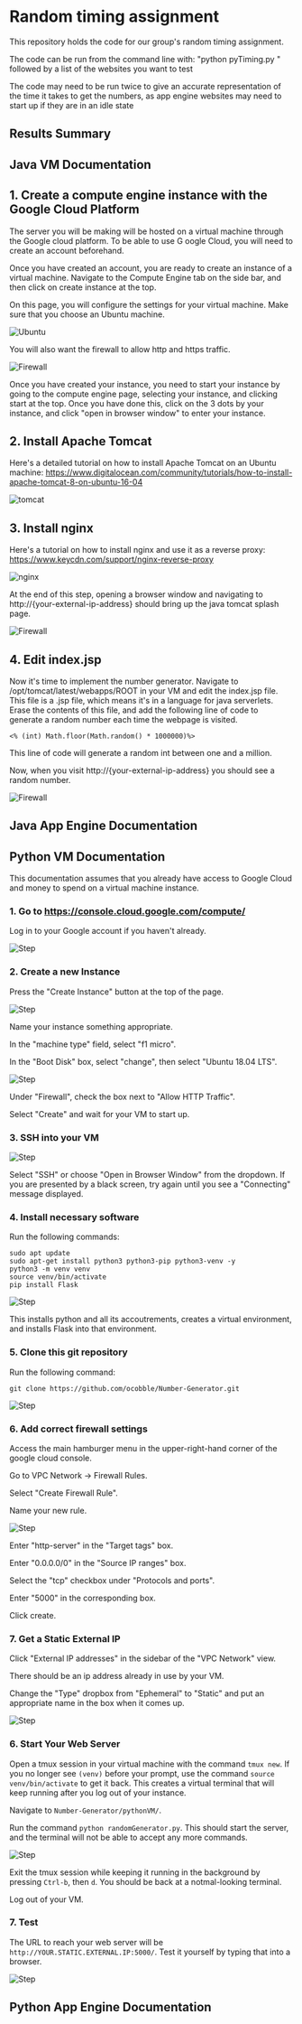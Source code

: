 # Random timing assignment

This repository holds the code for our group's random timing assignment.

The code can be run from the command line with: "python pyTiming.py " followed by a list of the websites you want to test

The code may need to be run twice to give an accurate representation of the time it takes to get the numbers,
as app engine websites may need to start up if they are in an idle state

## Results Summary

## Java VM Documentation

## 1. Create a compute engine instance with the Google Cloud Platform

The server you will be making will be hosted on a virtual machine through the Google cloud platform. To be able to use G
oogle Cloud, you will need to create an account beforehand.

Once you have created an account, you are ready to create an instance of a virtual machine. Navigate to the Compute Engine tab on the side bar, and then click on create instance at the top.

On this page, you will configure the settings for your virtual machine. Make sure that you choose an Ubuntu machine.

![Ubuntu](Images/Ubuntu.png)

You will also want the firewall to allow http and https traffic.

![Firewall](Images/Firewall.png)

Once you have created your instance, you need to start your instance by going to the compute engine page, selecting your instance, and clicking start at the top. Once you have done this, click on the 3 dots by your instance, and click "open in browser window" to enter your instance.


## 2. Install Apache Tomcat

Here's a detailed tutorial on how to install Apache Tomcat on an Ubuntu machine: https://www.digitalocean.com/community/tutorials/how-to-install-apache-tomcat-8-on-ubuntu-16-04

![tomcat](Images/tomcat.png)

## 3. Install nginx

Here's a tutorial on how to install nginx and use it as a reverse proxy: https://www.keycdn.com/support/nginx-reverse-proxy

![nginx](Images/nginx.PNG)

At the end of this step, opening a browser window and navigating to http://{your-external-ip-address} should bring up the java tomcat splash page.

![Firewall](Images/Splash.PNG)

## 4. Edit index.jsp

Now it's time to implement the number generator. Navigate to /opt/tomcat/latest/webapps/ROOT in your VM and edit the index.jsp file. This file is a .jsp file, which means it's in a language for java serverlets. Erase the contents of this file, and add the following line of code to generate a random number each time the webpage is visited.

```<% (int) Math.floor(Math.random() * 1000000)%>```

This line of code will generate a random int between one and a million.

Now, when you visit http://{your-external-ip-address} you should see a random number.

![Firewall](Images/number.PNG)

## Java App Engine Documentation

## Python VM Documentation
This documentation assumes that you already have access to Google Cloud and money to spend on a virtual machine instance.

### 1. Go to https://console.cloud.google.com/compute/ 
Log in to your Google account if you haven't already.

![Step](Images/Step1.PNG)

### 2. Create a new Instance 
Press the "Create Instance" button at the top of the page.

![Step](Images/Step2.PNG)

Name your instance something appropriate.

In the "machine type" field, select "f1 micro".

In the "Boot Disk" box, select "change", then select "Ubuntu 18.04 LTS".

![Step](Images/Step3.PNG)

Under "Firewall", check the box next to "Allow HTTP Traffic".

Select "Create" and wait for your VM to start up.

### 3. SSH into your VM

![Step](Images/Step4.PNG)

Select "SSH" or choose "Open in Browser Window" from the dropdown. If you are presented by a black screen, try again until you see a "Connecting" message displayed.

### 4. Install necessary software
Run the following commands:

```
sudo apt update
sudo apt-get install python3 python3-pip python3-venv -y
python3 -m venv venv
source venv/bin/activate
pip install Flask
```

![Step](Images/Step6.PNG)

This installs python and all its accoutrements, creates a virtual environment, and installs Flask into that environment.

### 5. Clone this git repository
Run the following command:

```
git clone https://github.com/ocobble/Number-Generator.git
```

![Step](Images/Step7.PNG)

### 6. Add correct firewall settings
Access the main hamburger menu in the upper-right-hand corner of the google cloud console.

Go to VPC Network -> Firewall Rules.

Select "Create Firewall Rule".

Name your new rule.

![Step](Images/Step8.PNG)

Enter "http-server" in the "Target tags" box.

Enter "0.0.0.0/0" in the "Source IP ranges" box.

Select the "tcp" checkbox under "Protocols and ports".

Enter "5000" in the corresponding box.

Click create.

### 7. Get a Static External IP
Click "External IP addresses" in the sidebar of the "VPC Network" view.

There should be an ip address already in use by your VM.

Change the "Type" dropbox from "Ephemeral" to "Static" and put an appropriate name in the box when it comes up.

![Step](Images/Step9.PNG)

### 6. Start Your Web Server

Open a tmux session in your virtual machine with the command `tmux new`. If you no longer see `(venv)` before your prompt, use the command `source venv/bin/activate` to get it back. This creates a virtual terminal that will keep running after you log out of your instance.

Navigate to `Number-Generator/pythonVM/`.

Run the command `python randomGenerator.py`. This should start the server, and the terminal will not be able to accept any more commands.

![Step](Images/Step10.PNG)

Exit the tmux session while keeping it running in the background by pressing `Ctrl-b`, then `d`. You should be back at a notmal-looking terminal.

Log out of your VM.

### 7. Test
The URL to reach your web server will be `http://YOUR.STATIC.EXTERNAL.IP:5000/`. Test it yourself by typing that into a browser.

![Step](Images/Step11.PNG)


## Python App Engine Documentation
